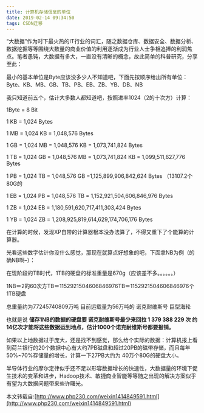 ```yaml
---
title: 计算机存储信息的单位
date: 2019-02-14 09:34:50
tags: CSDN迁移
---
```

   “大数据”作为时下最火热的IT行业的词汇，随之数据仓库、数据安全、数据分析、数据挖掘等等围绕大数量的商业价值的利用逐渐成为行业人士争相追捧的利润焦点。笔者愚钝，大数据有多大，一直没有清晰的概念，故此简单的科普研究，分享至此：

 最小的基本单位是Byte应该没多少人不知道吧，下面先按顺序给出所有单位：Byte、KB、MB、GB、TB、PB、EB、ZB、YB、DB、NB

 我只知道前五个，估计大多数人都知道吧，按照进率1024（2的十次方）计算：

 1Byte = 8 Bit

 1 KB = 1,024 Bytes

 1 MB = 1,024 KB = 1,048,576 Bytes

 1 GB = 1,024 MB = 1,048,576 KB = 1,073,741,824 Bytes

 1 TB = 1,024 GB = 1,048,576 MB = 1,073,741,824 KB = 1,099,511,627,776 Bytes

 1 PB = 1,024 TB = 1,048,576 GB =1,125,899,906,842,624 Bytes （13107.2个80G的

 1 EB = 1,024 PB = 1,048,576 TB = 1,152,921,504,606,846,976 Bytes

 1 ZB = 1,024 EB = 1,180,591,620,717,411,303,424 Bytes

 1 YB = 1,024 ZB = 1,208,925,819,614,629,174,706,176 Bytes

 在计算的时候，发现XP自带的计算器根本没办法算了，不得又重下了个能算的计算器。

 光看这些数字估计你没什么感觉，那现在就算点好想象的吧，下面拿NB为例（的确NB啊–）：

 在现阶段的TB时代，1TB的硬盘的标准重量是670g（应该差不多。。。。。。）

 1NB＝2的60次方TB＝1152921504606846976TB＝1152921504606846976个1TB硬盘

 总重量约为77245740809万吨 目前运载量为56万吨的 诺克耐维斯号 巨型海轮

 也就是说 **储存1NB的数据的硬盘要 诺克耐维斯号最少来回拉 1 379 388 229 次 约14亿次才能将这些数据运到地点，估计1000个诺克耐维斯号都要报销。**

 如果以上地数据过于庞大，还是找不到感觉，那么给个实际的数据：计算机报上看到荷兰银行的20个数据中心有大约7PB磁盘和超过20PB的磁带存储，而且每年50%~70%存储量的增长，计算一下27PB大约为 40万个80G的硬盘大小。

 半导体行业的摩尔定律似乎还不足以形容数据增长的快速性，大数据量的环境下促生技术的变革和进步，Hadoop技术、敏捷商业智能等等随之出现的解决方案似乎有望为大数据问题带来些许曙光。

 

 本文转载自:[http://www.php230.com/weixin1414849591.html](http://www.php230.com/weixin1414849591.html)

   
 